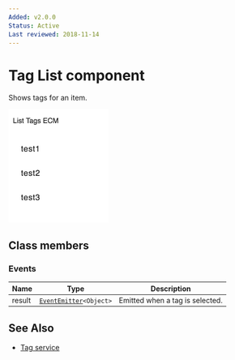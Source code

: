 ```yaml
---
Added: v2.0.0
Status: Active
Last reviewed: 2018-11-14
---
```


# Tag List component

Shows tags for an item.

![Custom columns](../docassets/images/tag2.png)

## Class members

### Events

| Name | Type | Description |
| ---- | ---- | ----------- |
| result | [`EventEmitter`](https://angular.io/api/core/EventEmitter)`<Object>` | Emitted when a tag is selected. |

## See Also

-   [Tag service](tag.service.md)
